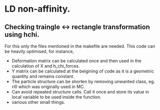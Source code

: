 # LD non-affinity.

## Checking traingle <-> rectangle transformation using hchi.
For this only the files mentioned in the makefile are needed.
This code can be heavily optimised, for instance,
- Deformation matrix can be calculated once and then used in the calculation of X and h_chi_forces.
- Y matrix can be calculated at the beigining of code as it is a geometric quantity and remains constant.
- The particle structure can be shorten by removing unwanted class, eg. ri0 which was originally used in MC.
- Can avoid repeated structure calls. Call it once and store its value in local variable to be used inside the function.
- various other small things.